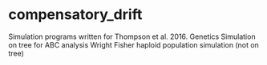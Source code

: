 # compensatory_drift
Simulation programs written for Thompson et al. 2016. Genetics
Simulation on tree for ABC analysis
Wright Fisher haploid population simulation (not on tree)
